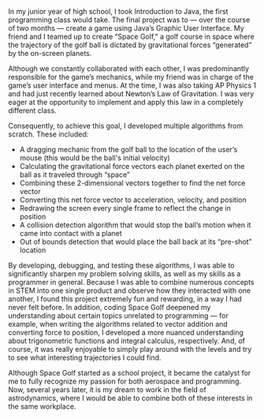 In my junior year of high school, I took Introduction to Java, the first programming class would take. The final project was to — over the course of two months — create a game using Java’s Graphic User Interface. My friend and I teamed up to create “Space Golf,” a golf course in space where the trajectory of the golf ball is dictated by gravitational forces “generated” by the on-screen planets.

Although we constantly collaborated with each other, I was predominantly responsible for the game’s mechanics, while my friend was in charge of the game’s user interface and menus. At the time, I was also taking AP Physics 1 and had just recently learned about Newton’s Law of Gravitation. I was very eager at the opportunity to implement and apply this law in a completely different class.

Consequently, to achieve this goal, I developed multiple algorithms from scratch. These included:

- A dragging mechanic from the golf ball to the location of the user’s mouse (this would be the ball's initial velocity)
- Calculating the gravitational force vectors each planet exerted on the ball as it traveled through “space”
- Combining these 2-dimensional vectors together to find the net force vector
- Converting this net force vector to acceleration, velocity, and position
- Redrawing the screen every single frame to reflect the change in position
- A collision detection algorithm that would stop the ball’s motion when it came into contact with a planet
- Out of bounds detection that would place the ball back at its “pre-shot” location

By developing, debugging, and testing these algorithms, I was able to significantly sharpen my problem solving skills, as well as my skills as a programmer in general. Because I was able to combine numerous concepts in STEM into one single product and observe how they interacted with one another, I found this project extremely fun and rewarding, in a way I had never felt before. In addition, coding Space Golf deepened my understanding about certain topics unrelated to programming — for example, when writing the algorithms related to vector addition and converting force to position, I developed a more nuanced understanding about trigonometric functions and integral calculus, respectively. And, of course, it was really enjoyable to simply play around with the levels and try to see what interesting trajectories I could find.

Although Space Golf started as a school project, it became the catalyst for me to fully recognize my passion for both aerospace and programming. Now, several years later, it is my dream to work in the field of astrodynamics, where I would be able to combine both of these interests in the same workplace.
